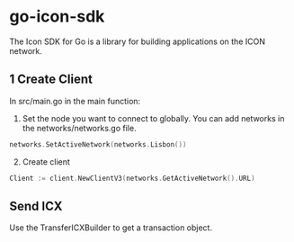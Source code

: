 # go-icon-sdk

The Icon SDK for Go is a library for building applications on the ICON network.

## 1 Create Client
In src/main.go in the main function:

1. Set the node you want to connect to globally. You can add networks in the networks/networks.go file.
```go
networks.SetActiveNetwork(networks.Lisbon())
```


2. Create client
```go
Client := client.NewClientV3(networks.GetActiveNetwork().URL)
```





## Send ICX
Use the TransferICXBuilder to get a transaction object.
```go


